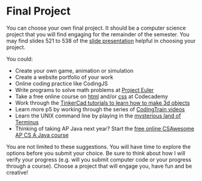 Final Project
===============

You can choose your own final project. It should be a computer science project that you will find engaging for the remainder of the semester. You may find slides 521 to 538 of the [slide presentation](https://docs.google.com/presentation/d/1fm_Di0qR4HpRWTf8tJtcW3u5by3OrilfXIPZ517K1js/edit?usp=sharing) helpful in choosing your project.


You could:
* Create your own game, animation or simulation
* Create a website portfolio of your work
* Online coding practice like CodingJS
* Write programs to solve math problems at [Project Euler](https://projecteuler.net/)
* Take a free online course on [html](https://www.codecademy.com/courses/learn-html) and/or [css](https://www.codecademy.com/learn/learn-css) at Codecademy
* Work through the [TinkerCad tutorials to learn how to make 3d objects](https://www.tinkercad.com/learn/designs/learning)
* Learn more p5 by working through the series of [CodingTrain videos](https://thecodingtrain.com/beginners/p5js/)
* Learn the UNIX command line by playing in the [mysterious land of Terminus](http://web.mit.edu/mprat/Public/web/Terminus/Web/main.html)
* Thinking of taking AP Java next year? Start the [free online CSAwesome AP CS A Java course](https://csawesome.runestone.academy/runestone/books/published/csawesome/index.html)

You are not limited to these suggestions. You will have time to explore the options before you submit your choice. Be sure to think about how I will verify your progress (e.g. will you submit computer code or your progress through a course). Choose a project that will engage you, have fun and be creative!
